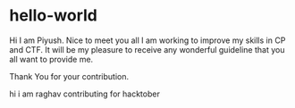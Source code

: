 # hello-world
Hi I am Piyush.
Nice to meet you all I am working to improve my skills in CP and CTF.
It will be my pleasure to receive any wonderful guideline that you all want to provide me.

Thank You for your contribution.
 
hi i am raghav contributing for hacktober
